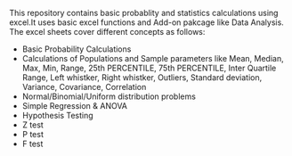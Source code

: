 This repository contains basic probablity and statistics calculations using excel.It uses basic excel functions and Add-on pakcage like Data Analysis.
The excel sheets cover different concepts as follows:
* Basic Probability Calculations
* Calculations of Populations and Sample parameters like Mean, Median, Max, Min, Range, 25th PERCENTILE, 75th PERCENTILE, Inter Quartile Range, Left whistker, Right whistker, Outliers, Standard deviation, Variance, Covariance, Correlation
* Normal/Binomial/Uniform distribution problems
* Simple Regression & ANOVA 
* Hypothesis Testing
* Z test 
* P test 
* F test
